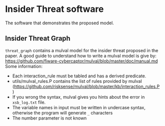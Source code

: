 # Insider Threat software 
The software that demonstrates the proposed model. 

## Insider Threat Graph  
`threat_graph` contains a mulval model for the insider threat proposed in the paper. 
A good guide to understand how to write a mulval model is give by:
https://github.com/fiware-cybercaptor/mulval/blob/master/doc/manual.md
Some information: 
* Each interaction_rule must be tabled and has a derived predicate.  
* utils/mulval_rules.P contains the list of rules provided by mulval (https://github.com/risksense/mulval/blob/master/kb/interaction_rules.P)
* If you wrong the syntax, mulval gives you hints about the error in `xsb_log.txt` file.
* The variable names in input must be written in undercase syntax, otherwise the program will generate `_` characters   
* The number parameter is not known